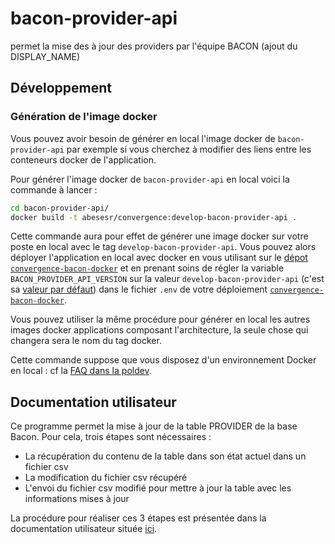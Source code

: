 # bacon-provider-api
permet la mise des à jour des providers par l'équipe BACON (ajout du DISPLAY_NAME)

## Développement

### Génération de l'image docker
Vous pouvez avoir besoin de générer en local l'image docker de ``bacon-provider-api`` par exemple si vous cherchez à modifier des liens entre les conteneurs docker de l'application.

Pour générer l'image docker de ``bacon-provider-api`` en local voici la commande à lancer :
```bash
cd bacon-provider-api/
docker build -t abesesr/convergence:develop-bacon-provider-api .
```

Cette commande aura pour effet de générer une image docker sur votre poste en local avec le tag ``develop-bacon-provider-api``. Vous pouvez alors déployer l'application en local avec docker en vous utilisant sur le [dépot ``convergence-bacon-docker``](https://github.com/abes-esr/convergence-bacon-docker) et en prenant soins de régler la variable ``BACON_PROVIDER_API_VERSION`` sur la valeur ``develop-bacon-provider-api`` (c'est sa [valeur par défaut](https://github.com/abes-esr/convergence-bacon-docker/blob/bdcd4302131eb86688ae729b0fc016d128f1ab9c/.env-dist#L9)) dans le fichier ``.env`` de votre déploiement [``convergence-bacon-docker``](https://github.com/abes-esr/convergence-bacon-docker).

Vous pouvez utiliser la même procédure pour générer en local les autres images docker applications composant l'architecture, la seule chose qui changera sera le nom du tag docker.


Cette commande suppose que vous disposez d'un environnement Docker en local : cf la [FAQ dans la poldev](https://github.com/abes-esr/abes-politique-developpement/blob/main/10-FAQ.md#configuration-dun-environnement-docker-sous-windows-10).

## Documentation utilisateur

Ce programme permet la mise à jour de la table PROVIDER de la base Bacon. Pour cela, trois étapes sont nécessaires : 
- La récupération du contenu de la table dans son état actuel dans un fichier csv
- La modification du fichier csv récupéré
- L'envoi du fichier csv modifié pour mettre à jour la table avec les informations mises à jour

La procédure pour réaliser ces 3 étapes est présentée dans la documentation utilisateur située [ici](https://bouda.abes.fr/ApplisMetiers/bacon/Traitements/BACON_procedure_MAJ-PROVIDER.docx).



